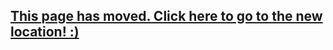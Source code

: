 ## [This page has moved. Click here to go to the new location! :)](http://docpad.org/docs/plugin-write)